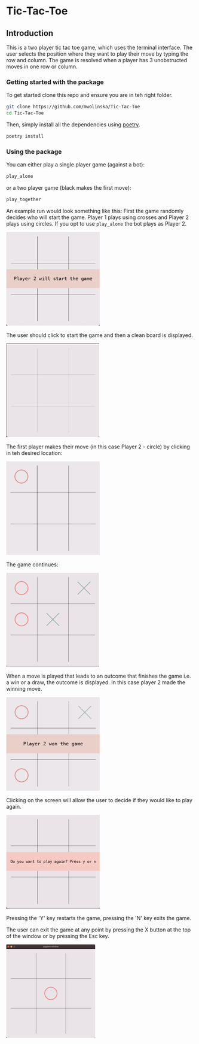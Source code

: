 # Tic-Tac-Toe
## Introduction
This is a two player tic tac toe game, which uses the 
terminal interface. The user selects the position where they
want to play their move by typing the row and column.
The game is resolved when a player has 3 unobstructed
moves in one row or column.

### Getting started with the package
To get started clone this repo and ensure you are in teh right folder.
```bash
git clone https://github.com/mwolinska/Tic-Tac-Toe
cd Tic-Tac-Toe
```

Then, simply install all the dependencies using [poetry](https://python-poetry.org).
```bash
poetry install
```

### Using the package
You can either play a single player game (against a bot):
```bash
play_alone
```
or a two player game (black makes the first move):
```bash
play_together
```
An example run would look something like this:
First the game randomly decides who will start the game. 
Player 1  plays using crosses and Player 2 plays using circles.
If you opt to use `play_alone` the bot plays as Player 2.

<img src="./Images/GameScreenshots/starting_view.png" height="250">

The user should click to start the game and then a clean board is displayed. 

<img src="./Images/GameScreenshots/clean_board.png" height="250">

The first player makes their move (in this case Player 2 - circle) 
by clicking in teh desired location:

<img src="./Images/GameScreenshots/first_move.png" height="250">

The game continues:

<img src="./Images/GameScreenshots/mid_game.png" height="250">

When a move is played that leads to an outcome that finishes the game 
i.e. a win or a draw, the outcome is displayed. In this case player 2 made the winning move.

<img src="./Images/GameScreenshots/win.png" height="250">

Clicking on the screen will allow the user to decide if they would like to play again.

<img src="./Images/GameScreenshots/next_game.png" height="250">

Pressing the 'Y' key restarts the game, pressing the 'N' key exits the game. 

The user can exit the game at any point by pressing the X button at the top of the window 
or by pressing the Esc key.

<img src="./Images/GameScreenshots/pygame_window.png" height="250">
